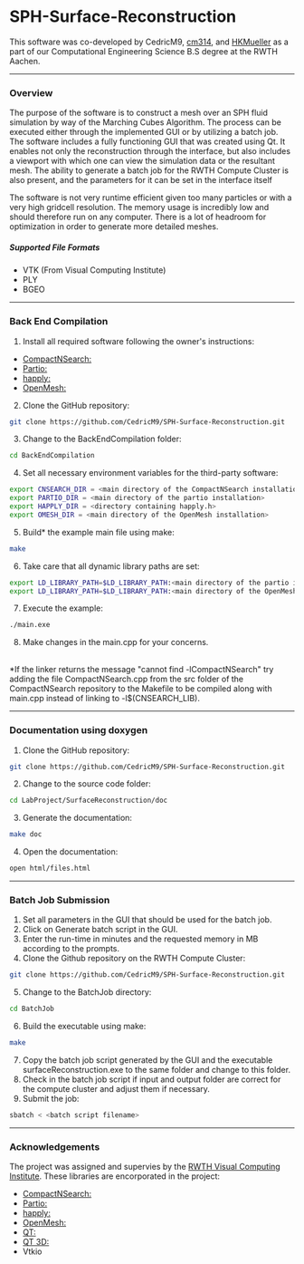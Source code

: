 # SPH-Surface-Reconstruction
This software was co-developed by CedricM9, [cm314](https://github.com/cm314), and [HKMueller](https://github.com/HKMueller) as a part of our Computational Engineering Science B.S degree at the RWTH Aachen.

---
### Overview 
The purpose of the software is to construct a mesh over an SPH fluid simulation by way of the Marching Cubes Algorithm. The process can be executed either through the implemented GUI or by utilizing a batch job. 
The software includes a fully functioning GUI that was created using Qt. It enables not only the reconstruction through the interface, but also includes a viewport with which one can view the simulation data or the resultant mesh. The ability to generate a batch job for the RWTH Compute Cluster is also present, and the parameters for it can be set in the interface itself

The software is not very runtime efficient given too many particles or with a very high gridcell resolution. The memory usage is incredibly low and should therefore run on any computer. There is a lot of headroom for optimization in order to generate more detailed meshes.

##### Supported File Formats
- VTK (From Visual Computing Institute)
- PLY
- BGEO

---
### Back End Compilation
1. Install all required software following the owner's instructions:
- [CompactNSearch:](https://github.com/InteractiveComputerGraphics/CompactNSearch)
- [Partio:](https://github.com/wdas/partio)
- [happly:](https://github.com/nmwsharp/happly)
- [OpenMesh:](https://graphics.rwth-aachen.de:9000/OpenMesh/OpenMesh)
2. Clone the GitHub repository: 
```bash
git clone https://github.com/CedricM9/SPH-Surface-Reconstruction.git
```
3. Change to the BackEndCompilation folder: 
```bash
cd BackEndCompilation
```
4. Set all necessary environment variables for the third-party software:
```bash
export CNSEARCH_DIR = <main directory of the CompactNSearch installation>
export PARTIO_DIR = <main directory of the partio installation>
export HAPPLY_DIR = <directory containing happly.h>
export OMESH_DIR = <main directory of the OpenMesh installation>
```
5. Build* the example main file using make:
```bash
make
```
6. Take care that all dynamic library paths are set:
```bash
export LD_LIBRARY_PATH=$LD_LIBRARY_PATH:<main directory of the partio installation>/lib/:
export LD_LIBRARY_PATH=$LD_LIBRARY_PATH:<main directory of the OpenMesh installation>/lib/:
```
7. Execute the example: 
```bash
./main.exe
```
8. Make changes in the main.cpp for your concerns. <br>
<br>
*If the linker returns the message "cannot find -lCompactNSearch" try adding the file CompactNSearch.cpp from the src folder of the CompactNSearch repository to the Makefile to   be compiled along with main.cpp instead of linking to -l$(CNSEARCH_LIB).

---
### Documentation using doxygen
1. Clone the GitHub repository: 
```bash
git clone https://github.com/CedricM9/SPH-Surface-Reconstruction.git
```
2. Change to the source code folder: 
```bash
cd LabProject/SurfaceReconstruction/doc
```
3. Generate the documentation: 
```bash
make doc
```
4. Open the documentation: 
```bash
open html/files.html
```

---
### Batch Job Submission
1. Set all parameters in the GUI that should be used for the batch job.
2. Click on Generate batch script in the GUI.
3. Enter the run-time in minutes and the requested memory in MB according to the prompts.
4. Clone the Github repository on the RWTH Compute Cluster: 
```bash
git clone https://github.com/CedricM9/SPH-Surface-Reconstruction.git
```
5. Change to the BatchJob directory: 
```bash
cd BatchJob
```
6. Build the executable using make:
```bash
make
```
7. Copy the batch job script generated by the GUI and the executable surfaceReconstruction.exe to the same folder and change to this folder.
8. Check in the batch job script if input and output folder are correct for the compute cluster and adjust them if necessary.
9. Submit the job:
```bash
sbatch < <batch script filename>
```

---
### Acknowledgements
The project was assigned and supervies by the [RWTH Visual Computing Institute](https://github.com/VisualComputingInstitute). 
These libraries are encorporated in the project:
- [CompactNSearch:](https://github.com/InteractiveComputerGraphics/CompactNSearch)
- [Partio:](https://github.com/wdas/partio)
- [happly:](https://github.com/nmwsharp/happly)
- [OpenMesh:](https://graphics.rwth-aachen.de:9000/OpenMesh/OpenMesh)
- [QT:](https://github.com/qt/qt5)
- [QT 3D:](https://github.com/qt/qt3d)
- Vtkio

